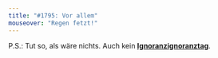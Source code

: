 ```yaml
---
title: "#1795: Vor allem"
mouseover: "Regen fetzt!"
---
```


P.S.:
Tut so, als wäre nichts. Auch kein <a href="http://www.fonflatter.de/kalender"><strong>Ignoranzignoranztag</strong></a>.
